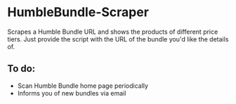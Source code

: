 # HumbleBundle-Scraper
Scrapes a Humble Bundle URL and shows the products of different price tiers. Just provide the script with the URL of the bundle you'd like the details of.

## To do:
- Scan Humble Bundle home page periodically
- Informs you of new bundles via email
